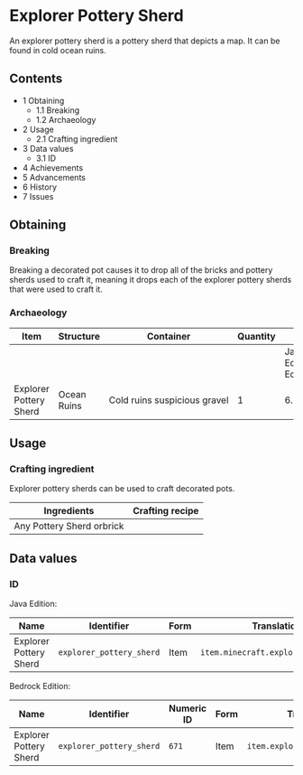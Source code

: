 # Explorer Pottery Sherd
An explorer pottery sherd is a pottery sherd that depicts a map. It can be found in cold ocean ruins.

## Contents
- 1 Obtaining
	- 1.1 Breaking
	- 1.2 Archaeology
- 2 Usage
	- 2.1 Crafting ingredient
- 3 Data values
	- 3.1 ID
- 4 Achievements
- 5 Advancements
- 6 History
- 7 Issues

## Obtaining
### Breaking
Breaking a decorated pot causes it to drop all of the bricks and pottery sherds used to craft it, meaning it drops each of the explorer pottery sherds that were used to craft it.

### Archaeology
| Item                   | Structure   | Container                    | Quantity | Chance                         |
|------------------------|-------------|------------------------------|----------|--------------------------------|
|                        |             |                              |          | Java EditionandBedrock Edition |
| Explorer Pottery Sherd | Ocean Ruins | Cold ruins suspicious gravel | 1        | 6.7%                           |

## Usage
### Crafting ingredient
Explorer pottery sherds can be used to craft decorated pots.

| Ingredients               | Crafting recipe |
|---------------------------|-----------------|
| Any Pottery Sherd orbrick |                 |

## Data values
### ID
Java Edition:

| Name                   | Identifier               | Form | Translation key                         |
|------------------------|--------------------------|------|-----------------------------------------|
| Explorer Pottery Sherd | `explorer_pottery_sherd` | Item | `item.minecraft.explorer_pottery_sherd` |

Bedrock Edition:

| Name                   | Identifier               | Numeric ID | Form | Translation key                    |
|------------------------|--------------------------|------------|------|------------------------------------|
| Explorer Pottery Sherd | `explorer_pottery_sherd` | `671`      | Item | `item.explorer_pottery_sherd.name` |


